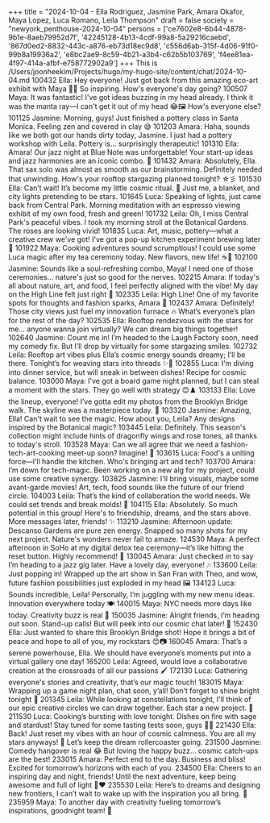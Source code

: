 +++
title = "2024-10-04 - Ella Rodriguez, Jasmine Park, Amara Okafor, Maya Lopez, Luca Romano, Leila Thompson"
draft = false
society = "newyork_penthouse-2024-10-04"
persons = ['ce7602e8-6b44-4878-9b1e-8aeb79952d7f', '42245128-4b13-4cdf-99a8-5a29216caebd', '867d0ed2-8832-443c-a876-eb73d18ec9d8', 'c556d6ab-315f-4d06-91f0-99b8a19936a2', 'e8bc2ae9-8c59-4b21-a3b4-c62b5b103769', 'f4ee81ea-4f97-414a-afbf-e758772902a9']
+++
This is /Users/joonheekim/Projects/hugo/my-hugo-site/content/chat/2024-10-04.md
100432 Ella: Hey everyone! Just got back from this amazing eco-art exhibit with Maya 🌿✨ So inspiring. How's everyone's day going?
100507 Maya: It was fantastic! I've got ideas buzzing in my head already. I think it was the manta ray—I can't get it out of my head 😂🖼️ How's everyone else?
101125 Jasmine: Morning, guys! Just finished a pottery class in Santa Monica. Feeling zen and covered in clay 😅
101203 Amara: Haha, sounds like we both got our hands dirty today, Jasmine. I just had a pottery workshop with Leila. Pottery is... surprisingly therapeutic!
101310 Ella: Amara! Our jazz night at Blue Note was unforgettable! Your start-up ideas and jazz harmonies are an iconic combo. 🎷
101432 Amara: Absolutely, Ella. That sax solo was almost as smooth as our brainstorming. Definitely needed that unwinding. How's your rooftop stargazing planned tonight? ☆彡
101530 Ella: Can’t wait! It’s become my little cosmic ritual. 🌌 Just me, a blanket, and city lights pretending to be stars.
101645 Luca: Speaking of lights, just came back from Central Park. Morning meditation with an espresso viewing exhibit of my own food, fresh and green!
101732 Leila: Oh, I miss Central Park's peaceful vibes. I took my morning stroll at the Botanical Gardens. The roses are looking vivid!
101835 Luca: Art, music, pottery—what a creative crew we've got! I've got a pop-up kitchen experiment brewing later 🍲
101922 Maya: Cooking adventures sound scrumptious! I could use some Luca magic after my tea ceremony today. New flavors, new life! ☕️🍃
102100 Jasmine: Sounds like a soul-refreshing combo, Maya! I need one of those ceremonies... nature's just so good for the nerves.
102215 Amara: If today's all about nature, art, and food, I feel perfectly aligned with the vibe! My day on the High Line felt just right 🌇
102335 Leila: High Line! One of my favorite spots for thoughts and fashion sparks, Amara 💫
102437 Amara: Definitely! Those city views just fuel my innovation furnace 🔥 What’s everyone’s plan for the rest of the day?
102535 Ella: Rooftop rendezvous with the stars for me... anyone wanna join virtually? We can dream big things together!
102640 Jasmine: Count me in! I’m headed to the Laugh Factory soon, need my comedy fix. But I’ll drop by virtually for some stargazing smiles.
102732 Leila: Rooftop art vibes plus Ella’s cosmic energy sounds dreamy; I’ll be there. Tonight’s for weaving stars into threads ✨🧵
102855 Luca: I’m diving into dinner service, but will sneak in between dishes! Recipe for cosmic balance.
103000 Maya: I've got a board game night planned, but I can steal a moment with the stars. They go well with strategy 😊♟️
103133 Ella: Love the lineup, everyone! I’ve gotta edit my photos from the Brooklyn Bridge walk. The skyline was a masterpiece today. 📸
103320 Jasmine: Amazing, Ella! Can't wait to see the magic. How about you, Leila? Any designs inspired by the Botanical magic?
103445 Leila: Definitely. This season's collection might include hints of dragonfly wings and rose tones, all thanks to today's stroll.
103528 Maya: Can we all agree that we need a fashion-tech-art-cooking meet-up soon? Imagine! 🚀
103615 Luca: Food's a uniting force—I’ll handle the kitchen. Who's bringing art and tech?
103700 Amara: I’m down for tech-magic. Been working on a new alg for my project, could use some creative synergy.
103825 Jasmine: I'll bring visuals, maybe some avant-garde movies! Art, tech, food sounds like the future of our friend circle.
104003 Leila: That’s the kind of collaboration the world needs. We could set trends and break molds! 🌈
104115 Ella: Absolutely. So much potential in this group! Here's to friendship, dreams, and the stars above. More messages later, friends! ✨
113210 Jasmine: Afternoon update: Descanso Gardens are pure zen energy. Snapped so many shots for my next project. Nature's wonders never fail to amaze.
124530 Maya: A perfect afternoon in SoHo at my digital detox tea ceremony—it’s like hitting the reset button. Highly recommend! 🌿
130045 Amara: Just checked in to say I’m heading to a jazz gig later. Have a lovely day, everyone! 🎶
133600 Leila: Just popping in! Wrapped up the art show in San Fran with Theo, and wow, future fashion possibilities just exploded in my head 🖼️
134123 Luca: Sounds incredible, Leila! Personally, I’m juggling with my new menu ideas. Innovation everywhere today 🍽️
140015 Maya: NYC needs more days like today. Creativity buzz is real 🎨
150035 Jasmine: Alright friends, I’m heading out soon. Stand-up calls! But will peek into our cosmic chat later! 🎤
152430 Ella: Just wanted to share this Brooklyn Bridge shot! Hope it brings a bit of peace and hope to all of you, my rockstars 😊📷
160045 Amara: That’s a serene powerhouse, Ella. We should have everyone’s moments put into a virtual gallery one day!
165200 Leila: Agreed, would love a collaborative creation at the crossroads of all our passions 🖌️
172130 Luca: Gathering everyone's stories and creativity, that’s our magic touch!
183015 Maya: Wrapping up a game night plan, chat soon, y’all! Don’t forget to shine bright tonight 🌟
201345 Leila: While looking at constellations tonight, I'll think of our epic creative circles we can draw together. Each star a new project. 🌌
211530 Luca: Cooking’s bursting with love tonight. Dishes on fire with sage and stardust! Stay tuned for some tasting tests soon, guys 🌠🍷
221430 Ella: Back! Just reset my vibes with an hour of cosmic calmness. You are all my stars anyways! 🌟 Let’s keep the dream rollercoaster going.
231500 Jasmine: Comedy hangover is real 😂 But loving the happy buzz... cosmic catch-ups are the best!
233015 Amara: Perfect end to the day. Business and bliss! Excited for tomorrow’s horizons with each of you.
234500 Ella: Cheers to an inspiring day and night, friends! Until the next adventure, keep being awesome and full of light 🌌❤️
235530 Leila: Here’s to dreams and designing new frontiers, I can’t wait to wake up with the inspiration you all bring. 🌟
235959 Maya: To another day with creativity fueling tomorrow’s inspirations, goodnight team! 💫
